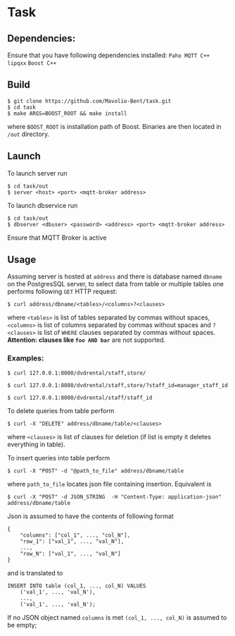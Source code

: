 # Task

## Dependencies:

Ensure that you have following dependencies installed:
`Paho MQTT C++`
`lipqxx`
`Boost C++`

## Build

```
$ git clone https://github.com/Mavolio-Bent/task.git
$ cd task
$ make ARGS=BOOST_ROOT && make install
```
where `BOOST_ROOT` is installation path of Boost. Binaries are then located in `/out` directory.

## Launch
To launch server run
```
$ cd task/out
$ server <host> <port> <mqtt-broker address>
```
To launch dbservice run
```
$ cd task/out
$ dbserver <dbuser> <password> <address> <port> <mqtt-broker address>
```
Ensure that MQTT Broker is active

## Usage
Assuming server is hosted at `address` and there is database named `dbname` on the PostgresSQL server, to select data from table or multiple tables one performs following `GET` HTTP request:
```
$ curl address/dbname/<tables>/<columns>?<clauses>
```
where `<tables>` is list of tables separated by commas without spaces, `<columns>` is list of columns separated by commas without spaces and `?<clauses>` is list of `WHERE` clauses separated by commas without spaces. **Attention: clauses like `foo AND bar`** are not supported.

### Examples:
```
$ curl 127.0.0.1:8080/dvdrental/staff,store/
```
```
$ curl 127.0.0.1:8080/dvdrental/staff,store/?staff_id=manager_staff_id
```
```
$ curl 127.0.0.1:8080/dvdrental/staff/staff_id
```

To delete queries from table perform 
```
$ curl -X "DELETE" address/dbname/table/<clauses>
```
where `<clauses>` is list of clauses for deletion (if list is empty it deletes everything in table).

To insert queries into table perform 
``` 
$ curl -X "POST" -d "@path_to_file" address/dbname/table
```
where `path_to_file` locates json file containing insertion.
Equivalent is
```
$ curl -X "POST" -d JSON_STRING  -H "Content-Type: application-json" address/dbname/table
```

Json is assumed to have the contents of following format
```
{
    "columns": ["col_1", ..., "col_N"],
    "row_1": ["val_1", ..., "val_N"],
    ...,
    "row_N": ["val_1", ..., "val_N"]
}
```
and is translated to
```
INSERT INTO table (col_1, ..., col_N) VALUES
    ('val_1', ..., 'val_N'),
    ...,
    ('val_1', ..., 'val_N');
```
If no JSON object named `columns` is met `(col_1, ..., col_N)` is assumed to be empty;    



